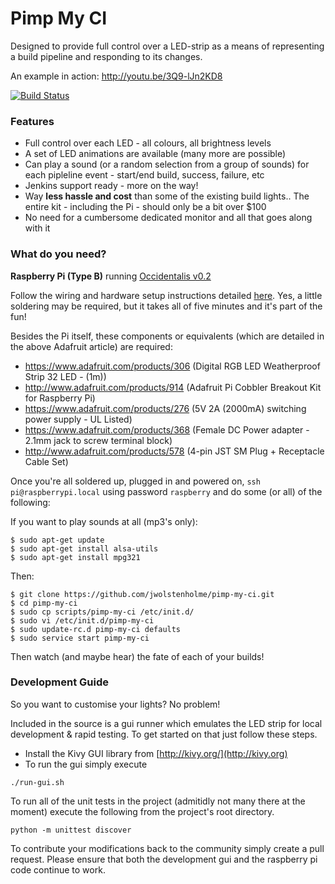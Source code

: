# Pimp My CI

Designed to provide full control over a LED-strip as a means of representing a build pipeline and responding to its changes.

An example in action: http://youtu.be/3Q9-lJn2KD8

[![Build Status](https://travis-ci.org/jwolstenholme/pimp-my-ci.svg?branch=master)](https://travis-ci.org/jwolstenholme/pimp-my-ci)

### Features

* Full control over each LED - all colours, all brightness levels
* A set of LED animations are available (many more are possible)
* Can play a sound (or a random selection from a group of sounds) for each pipleline event - start/end build, success, failure, etc
* Jenkins support ready - more on the way!
* Way **less hassle and cost** than some of the existing build lights.. The entire kit - including the Pi - should only be a bit over $100
* No need for a cumbersome dedicated monitor and all that goes along with it


### What do you need?

**Raspberry Pi (Type B)** running [Occidentalis v0.2](http://learn.adafruit.com/adafruit-raspberry-pi-educational-linux-distro/overview)

Follow the wiring and hardware setup instructions detailed [here](http://learn.adafruit.com/light-painting-with-raspberry-pi/hardware).
Yes, a little soldering may be required, but it takes all of five minutes and it's part of the fun!

Besides the Pi itself, these components or equivalents (which are detailed in the above Adafruit article) are required:

* https://www.adafruit.com/products/306 (Digital RGB LED Weatherproof Strip 32 LED - (1m))
* http://www.adafruit.com/products/914 (Adafruit Pi Cobbler Breakout Kit for Raspberry Pi)
* https://www.adafruit.com/products/276 (5V 2A (2000mA) switching power supply - UL Listed)
* https://www.adafruit.com/products/368 (Female DC Power adapter - 2.1mm jack to screw terminal block)
* http://www.adafruit.com/products/578 (4-pin JST SM Plug + Receptacle Cable Set)

Once you're all soldered up, plugged in and powered on, ```ssh pi@raspberrypi.local``` using password ```raspberry``` and do some (or all) of the following:


If you want to play sounds at all (mp3's only):
```
$ sudo apt-get update
$ sudo apt-get install alsa-utils
$ sudo apt-get install mpg321
```

Then:
```
$ git clone https://github.com/jwolstenholme/pimp-my-ci.git
$ cd pimp-my-ci
$ sudo cp scripts/pimp-my-ci /etc/init.d/
$ sudo vi /etc/init.d/pimp-my-ci
$ sudo update-rc.d pimp-my-ci defaults
$ sudo service start pimp-my-ci
```

Then watch (and maybe hear) the fate of each of your builds!

### Development Guide

So you want to customise your lights? No problem!

Included in the source is a gui runner which emulates the LED strip for local development & rapid testing. To get started on that just follow these steps.

* Install the Kivy GUI library from [http://kivy.org/](http://kivy.org)
* To run the gui simply execute
```
./run-gui.sh
```

To run all of the unit tests in the project (admitidly not many there at the moment) execute the following from the project's root directory.
```
python -m unittest discover
```

To contribute your modifications back to the community simply create a pull request. Please ensure that both the development gui and the raspberry pi code continue to work.

